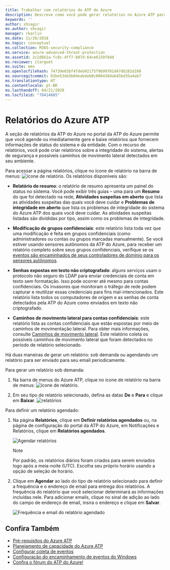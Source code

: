 ```yaml
---
title: Trabalhar com relatórios do ATP do Azure
description: Descreve como você pode gerar relatórios no Azure ATP para monitorar sua rede.
keywords: ''
author: shsagir
ms.author: shsagir
manager: rkarlin
ms.date: 11/26/2018
ms.topic: conceptual
ms.collection: M365-security-compliance
ms.service: azure-advanced-threat-protection
ms.assetid: 2c2d6b1a-fc8c-4ff7-b07d-64ce6159f84d
ms.reviewer: itargoet
ms.suite: ems
ms.openlocfilehash: 74739e03bf4fdeb92175f9699701d47d6281d108
ms.sourcegitcommit: 63be53de5b84eabdeb8c006438dab45bd35a4ab7
ms.translationtype: HT
ms.contentlocale: pt-BR
ms.lasthandoff: 04/21/2020
ms.locfileid: "79414685"
---
```

# <a name="azure-atp-reports"></a>Relatórios do Azure ATP

A seção de relatórios da ATP do Azure no portal da ATP do Azure permite que você agende ou imediatamente gere e baixe relatórios que fornecem informações de status do sistema e da entidade. Com o recurso de relatórios, você pode criar relatórios sobre a integridade do sistema, alertas de segurança e possíveis caminhos de movimento lateral detectados em seu ambiente.


Para acessar a página relatórios, clique no ícone de relatório na barra de menus: ![ícone de relatório](./media/atp-report-icon.png).
Os relatórios disponíveis são: 

- **Relatório de resumo**: o relatório de resumo apresenta um painel do status no sistema. Você pode exibir três guias – uma para um **Resumo** do que foi detectado na rede, **Atividades suspeitas em aberto** que lista as atividades suspeitas das quais você deve cuidar e **Problemas de integridade em aberto** que lista os problemas de integridade do sistema do Azure ATP dos quais você deve cuidar. As atividades suspeitas listadas são divididas por tipo, assim como os problemas de integridade. 

- **Modificação de grupos confidenciais**: este relatório lista toda vez que uma modificação é feita em grupos confidenciais (como administradores ou contas ou grupos marcadas manualmente). Se você estiver usando sensores autônomos da ATP do Azure, para receber um relatório completo sobre seus grupos confidenciais, verifique se os [eventos são encaminhados de seus controladores de domínio para os sensores autônomos](configure-event-forwarding.md). 

- **Senhas expostas em texto não criptografado**: alguns serviços usam o protocolo não seguro do LDAP para enviar credenciais de conta em texto sem formatação. Isso pode ocorrer até mesmo para contas confidenciais. Os invasores que monitoram o tráfego de rede podem capturar e reutilizar essas credenciais para fins mal-intencionados. Este relatório lista todos os computadores de origem e as senhas de conta detectados pela ATP do Azure como enviados em texto não criptografado. 

- **Caminhos de movimento lateral para contas confidenciais**: este relatório lista as contas confidenciais que estão expostas por meio de caminhos de movimentação lateral. Para obter mais informações, consulte [Caminhos de movimento lateral](use-case-lateral-movement-path.md). Este relatório coleta os possíveis caminhos de movimento lateral que foram detectados no período de relatório selecionado. 

Há duas maneiras de gerar um relatório: sob demanda ou agendando um relatório para ser enviado para seu email periodicamente.

Para gerar um relatório sob demanda:

1. Na barra de menus do Azure ATP, clique no ícone de relatório na barra de menus: ![ícone de relatório](./media/atp-report-icon.png).

2. Em seu tipo de relatório selecionado, defina as datas **De** e **Para** e clique em **Baixar**. 
 ![relatórios](./media/reports.png)

Para definir um relatório agendado:
 
1. Na página **Relatórios**, clique em **Definir relatórios agendados** ou, na página de configuração do portal da ATP do Azure, em Notificações e Relatórios, clique em **Relatórios agendados**.

   ![Agendar relatórios](./media/atp-sched-reports.png)
 
   > [!NOTE]
   > Por padrão, os relatórios diários foram criados para serem enviados logo após a meia-noite (UTC). Escolha seu próprio horário usando a opção de seleção de horário. 

2. Clique em **Agendar** ao lado do tipo de relatório selecionado para definir a frequência e o endereço de email para entrega dos relatórios. A frequência do relatório que você selecionar determinará as informações incluídas nele. Para adicionar emails, clique no sinal de adição ao lado do campo de endereço de email, insira o endereço e clique em **Salvar**.

   ![Frequência e email do relatório agendado](./media/sched-report1.png)


## <a name="see-also"></a>Confira Também
- [Pré-requisitos do Azure ATP](atp-prerequisites.md)
- [Planejamento de capacidade do Azure ATP](atp-capacity-planning.md)
- [Configurar coleta de eventos](configure-event-collection.md)
- [Configuração do encaminhamento de eventos do Windows](configure-event-forwarding.md)
- [Confira o fórum do ATP do Azure!](https://aka.ms/azureatpcommunity)
